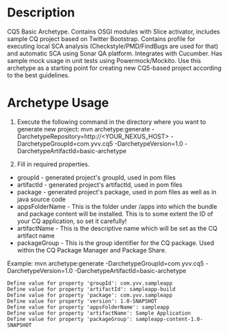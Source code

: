 Description
========================
CQ5 Basic Archetype. 
Contains OSGI modules with Slice activator, includes sample CQ project based on Twitter Bootstrap.
Contains profile for executing local SCA analysis (Checkstyle/PMD/FindBugs are used for that) and automatic SCA using Sonar QA platform.
Integrates with Cucumber. Has sample mock usage in unit tests using Powermock/Mockito.
Use this archetype as a starting point for creating new CQ5-based project according to the best guidelines.


Archetype Usage
========================

1. Execute the following command in the directory where you want to generate new project:
    mvn archetype:generate -DarchetypeRepository=http://<YOUR_NEXUS_HOST> -DarchetypeGroupId=com.yvv.cq5 -DarchetypeVersion=1.0 -DarchetypeArtifactId=basic-archetype

2. Fill in required properties. 
- groupId - generated project's groupId, used in pom files
- artifactId - generated project's artifactId, used in pom files
- package - generated project's package, used in pom files as well as in java source code
- appsFolderName - This is the folder under /apps into which the bundle and package content will be installed. This is to some extent the ID of your CQ application, so set it carefully!
- artifactName - This is the descriptive name which will be set as the CQ artifact name
- packageGroup - This is the group identifier for the CQ package. Used within the CQ Package Manager and Package Share.

Example:
    mvn archetype:generate -DarchetypeGroupId=com.yvv.cq5 -DarchetypeVersion=1.0 -DarchetypeArtifactId=basic-archetype

    Define value for property 'groupId': com.yvv.sampleapp
    Define value for property 'artifactId': sampleapp-build
    Define value for property 'package': com.yvv.sampleapp
    Define value for property 'version': 1.0-SNAPSHOT
    Define value for property 'appsFolderName': sampleapp
    Define value for property 'artifactName': Sample Application
    Define value for property 'packageGroup': sampleapp-content-1.0-SNAPSHOT